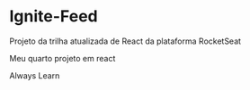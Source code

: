 # Ignite-Feed

Projeto da trilha atualizada de React da plataforma RocketSeat

Meu quarto projeto em react

Always Learn
